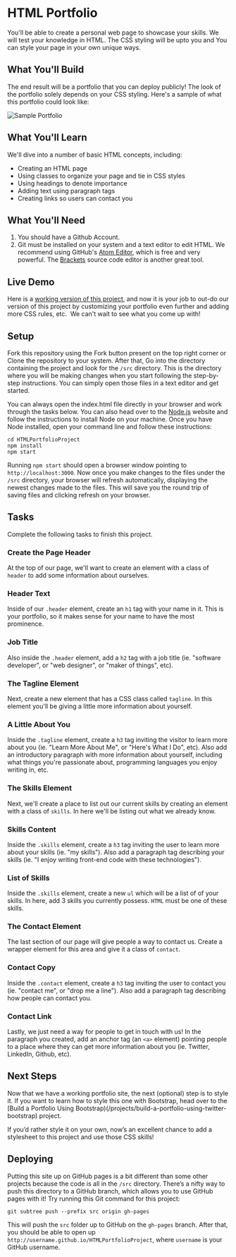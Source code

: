 # HTML Portfolio

You'll be able to create a personal web page to showcase your skills. 
We will test your knowledge in HTML. The CSS styling will be upto you and You can style your page in your own unique ways.


## What You'll Build

The end result will be a portfolio that you can deploy publicly! The look of the portfolio solely depends on your CSS styling.
Here's a sample of what this portfolio could look like:

![Sample Portfolio](http://courseware.codeschool.com.s3.amazonaws.com/projects/build-a-portfolio-using-html-and-css.png)

## What You'll Learn

We'll dive into a number of basic HTML concepts, including:

* Creating an HTML page
* Using classes to organize your page and tie in CSS styles
* Using headings to denote importance
* Adding text using paragraph tags
* Creating links so users can contact you

## What You'll Need

1) You should have a Github Account. &nbsp;
2) Git must be installed on your system and a text editor to edit HTML. We recommend using GitHub's [Atom Editor](https://atom.io/), which is free and very powerful. The [Brackets](http://brackets.io/) source code editor is another great tool.

## Live Demo

Here is a [working version of this project](https://codeschool-project-demos.github.io/HTMLPortfolioProject/), and now it is your job to out-do our version of this project by customizing your portfolio even further and adding more CSS rules, etc.&nbsp;
We can't wait to see what you come up with!

## Setup

Fork this repository using the Fork button present on the top right corner or Clone the repository to your system.
After that, Go into the directory containing the project and look for the `/src` directory. This is the directory where you will be making changes when you start following the step-by-step instructions. You can simply open those files in a text editor and get started.

You can always open the index.html file directly in your browser and work through the tasks below. You can also head over to the [Node.js](https://nodejs.org) website and follow the instructions to install Node on your machine. Once you have Node installed, open your command line and follow these instructions:

```
cd HTMLPortfolioProject
npm install
npm start
```

Running `npm start` should open a browser window pointing to `http://localhost:3000`. Now once you make changes to the files under the `/src` directory, your browser will refresh automatically, displaying the newest changes made to the files. This will save you the round trip of saving files and clicking refresh on your browser.

## Tasks

Complete the following tasks to finish this project.


### Create the Page Header

At the top of our page, we'll want to create an element with a class of `header` to add some information about ourselves.

### Header Text

Inside of our `.header` element, create an `h1` tag with your name in it. This is your portfolio, so it makes sense for your name to have the most prominence.

### Job Title

Also inside the `.header` element, add a `h2` tag with a job title (ie. "software developer", or "web designer", or "maker of things", etc).

### The Tagline Element

Next, create a new element that has a CSS class called `tagline`. In this element you'll be giving a little more information about yourself.

### A Little About You

Inside the `.tagline` element, create a `h3` tag inviting the visitor to learn more about you (ie. "Learn More About Me", or "Here's What I Do", etc). Also add an introductory paragraph with more information about yourself, including what things you're passionate about, programming languages you enjoy writing in, etc.	

### The Skills Element

Next, we'll create a place to list out our current skills by creating an element with a class of `skills`. In here we'll be listing out what we already know.	

### Skills Content

Inside the `.skills` element, create a `h3` tag inviting the user to learn more about your skills (ie. "my skills"). Also add a paragraph tag describing your skills (ie. "I enjoy writing front-end code with these technologies").

### List of Skills

Inside the `.skills` element, create a new `ul` which will be a list of of your skills. In here, add 3 skills you currently possess. `HTML` must be one of these skills.

### The Contact Element

The last section of our page will give people a way to contact us. Create a wrapper element for this area and give it a class of `contact`.

### Contact Copy

Inside the `.contact` element, create a `h3` tag inviting the user to contact you (ie. "contact me", or "drop me a line"). Also add a paragraph tag describing how people can contact you.

### Contact Link

Lastly, we just need a way for people to get in touch with us! In the paragraph you created, add an anchor tag (an `<a>` element) pointing people to a place where they can get more information about you (ie. Twitter, LinkedIn, Github, etc).


## Next Steps

Now that we have a working portfolio site, the next (optional) step is to style it. If you want to learn how to style this one with Bootstrap, head over to the [Build a Portfolio Using Bootstrap)(/projects/build-a-portfolio-using-twitter-bootstrap) project.

If you’d rather style it on your own, now’s an excellent chance to add a stylesheet to this project and use those CSS skills!

## Deploying

Putting this site up on GitHub pages is a bit different than some other projects because the code is all in the `/src` directory. There’s a nifty way to push this directory to a GitHub branch, which allows you to use GitHub pages with it! Try running this Git command for this project:

```
git subtree push --prefix src origin gh-pages
```

This will push the `src` folder up to GitHub on the `gh-pages` branch. After that, you should be able to open up `http://username.github.io/HTMLPortfolioProject`, where `username` is your GitHub username.
